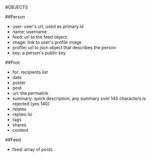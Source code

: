 #OBJECTS

##Person
- user: user's url, used as primary id
- name: username
- feed: url to the feed object
- image: link to user's profile image
- profile: url to json object that describes the person
- key: a person's public key

##Post
- for: recipients list
- date
- poster
- post
 - url: the permalink
 - summary: quick description; any summary over 140 characters is rejected (yes 140)
 - relates
  - replies-to
  - tags
  - shares
 - content

##Feed
- feed: array of posts